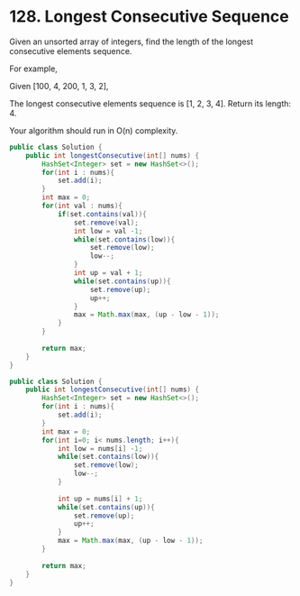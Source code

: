 # 128. Longest Consecutive Sequence 

Given an unsorted array of integers, find the length of the longest consecutive elements sequence.

For example,

Given [100, 4, 200, 1, 3, 2],

The longest consecutive elements sequence is [1, 2, 3, 4]. Return its length: 4.

Your algorithm should run in O(n) complexity.


```java
public class Solution {
    public int longestConsecutive(int[] nums) {
        HashSet<Integer> set = new HashSet<>();
        for(int i : nums){
            set.add(i);
        }
        int max = 0;
        for(int val : nums){
            if(set.contains(val)){
                set.remove(val);
                int low = val -1;
                while(set.contains(low)){
                    set.remove(low);
                    low--;
                }
                int up = val + 1;
                while(set.contains(up)){
                    set.remove(up);
                    up++;
                }
                max = Math.max(max, (up - low - 1));
            }
        }
    
        return max;
    }
}
```


```java
public class Solution {
    public int longestConsecutive(int[] nums) {
        HashSet<Integer> set = new HashSet<>();
        for(int i : nums){
            set.add(i);
        }
        int max = 0;
        for(int i=0; i< nums.length; i++){
            int low = nums[i] -1;
            while(set.contains(low)){
                set.remove(low);
                low--;
            }
            
            int up = nums[i] + 1;
            while(set.contains(up)){
                set.remove(up);
                up++;
            }
            max = Math.max(max, (up - low - 1));
        }
        
        return max;
    }
}


```
